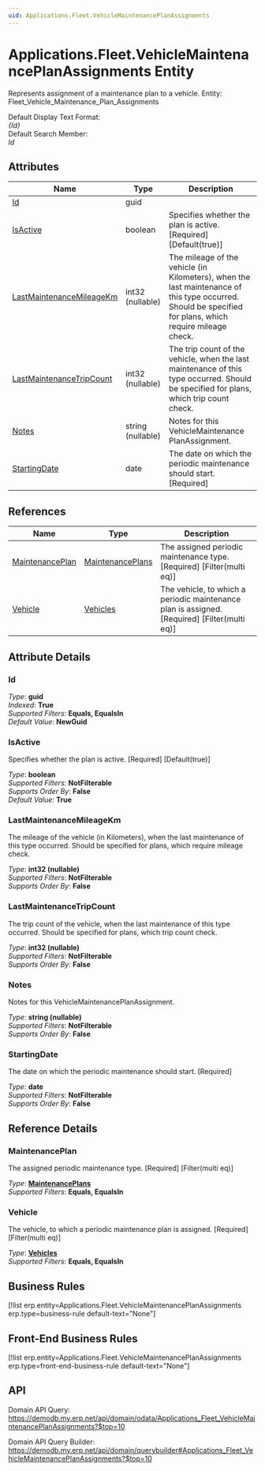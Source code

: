 ```yaml
---
uid: Applications.Fleet.VehicleMaintenancePlanAssignments
---
```

# Applications.Fleet.VehicleMaintenancePlanAssignments Entity

Represents assignment of a maintenance plan to a vehicle. Entity: Fleet_Vehicle_Maintenance_Plan_Assignments

Default Display Text Format:  
_{Id}_  
Default Search Member:  
_Id_  

## Attributes

| Name | Type | Description |
| ---- | ---- | --- |
| [Id](Applications.Fleet.VehicleMaintenancePlanAssignments.md#id) | guid |  
| [IsActive](Applications.Fleet.VehicleMaintenancePlanAssignments.md#isactive) | boolean | Specifies whether the plan is active. [Required] [Default(true)] 
| [LastMaintenanceMileageKm](Applications.Fleet.VehicleMaintenancePlanAssignments.md#lastmaintenancemileagekm) | int32 (nullable) | The mileage of the vehicle (in Kilometers), when the last maintenance of this type occurred. Should be specified for plans, which require mileage check. 
| [LastMaintenanceTripCount](Applications.Fleet.VehicleMaintenancePlanAssignments.md#lastmaintenancetripcount) | int32 (nullable) | The trip count of the vehicle, when the last maintenance of this type occurred. Should be specified for plans, which trip count check. 
| [Notes](Applications.Fleet.VehicleMaintenancePlanAssignments.md#notes) | string (nullable) | Notes for this VehicleMaintenance<br />PlanAssignment. 
| [StartingDate](Applications.Fleet.VehicleMaintenancePlanAssignments.md#startingdate) | date | The date on which the periodic maintenance should start. [Required] 

## References

| Name | Type | Description |
| ---- | ---- | --- |
| [MaintenancePlan](Applications.Fleet.VehicleMaintenancePlanAssignments.md#maintenanceplan) | [MaintenancePlans](Applications.Fleet.MaintenancePlans.md) | The assigned periodic maintenance type. [Required] [Filter(multi eq)] |
| [Vehicle](Applications.Fleet.VehicleMaintenancePlanAssignments.md#vehicle) | [Vehicles](Applications.Fleet.Vehicles.md) | The vehicle, to which a periodic maintenance plan is assigned. [Required] [Filter(multi eq)] |


## Attribute Details

### Id

_Type_: **guid**  
_Indexed_: **True**  
_Supported Filters_: **Equals, EqualsIn**  
_Default Value_: **NewGuid**  

### IsActive

Specifies whether the plan is active. [Required] [Default(true)]

_Type_: **boolean**  
_Supported Filters_: **NotFilterable**  
_Supports Order By_: **False**  
_Default Value_: **True**  

### LastMaintenanceMileageKm

The mileage of the vehicle (in Kilometers), when the last maintenance of this type occurred. Should be specified for plans, which require mileage check.

_Type_: **int32 (nullable)**  
_Supported Filters_: **NotFilterable**  
_Supports Order By_: **False**  

### LastMaintenanceTripCount

The trip count of the vehicle, when the last maintenance of this type occurred. Should be specified for plans, which trip count check.

_Type_: **int32 (nullable)**  
_Supported Filters_: **NotFilterable**  
_Supports Order By_: **False**  

### Notes

Notes for this VehicleMaintenancePlanAssignment.

_Type_: **string (nullable)**  
_Supported Filters_: **NotFilterable**  
_Supports Order By_: **False**  

### StartingDate

The date on which the periodic maintenance should start. [Required]

_Type_: **date**  
_Supported Filters_: **NotFilterable**  
_Supports Order By_: **False**  


## Reference Details

### MaintenancePlan

The assigned periodic maintenance type. [Required] [Filter(multi eq)]

_Type_: **[MaintenancePlans](Applications.Fleet.MaintenancePlans.md)**  
_Supported Filters_: **Equals, EqualsIn**  

### Vehicle

The vehicle, to which a periodic maintenance plan is assigned. [Required] [Filter(multi eq)]

_Type_: **[Vehicles](Applications.Fleet.Vehicles.md)**  
_Supported Filters_: **Equals, EqualsIn**  



## Business Rules

[!list erp.entity=Applications.Fleet.VehicleMaintenancePlanAssignments erp.type=business-rule default-text="None"]

## Front-End Business Rules

[!list erp.entity=Applications.Fleet.VehicleMaintenancePlanAssignments erp.type=front-end-business-rule default-text="None"]

## API

Domain API Query:
<https://demodb.my.erp.net/api/domain/odata/Applications_Fleet_VehicleMaintenancePlanAssignments?$top=10>

Domain API Query Builder:
<https://demodb.my.erp.net/api/domain/querybuilder#Applications_Fleet_VehicleMaintenancePlanAssignments?$top=10>

